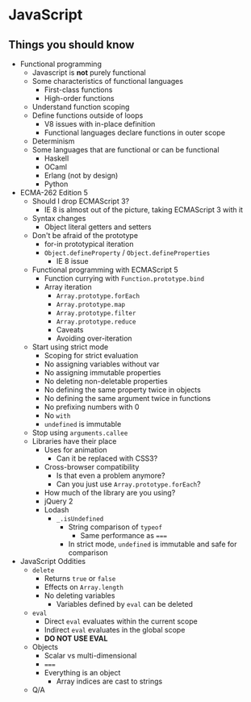 # JavaScript
## Things you should know
* Functional programming
    * Javascript is **not** purely functional
    * Some characteristics of functional languages
        * First-class functions
        * High-order functions
    * Understand function scoping
    * Define functions outside of loops
        * V8 issues with in-place definition
        * Functional languages declare functions in outer scope
    * Determinism
    * Some languages that are functional or can be functional
        * Haskell
        * OCaml
        * Erlang (not by design)
        * Python
* ECMA-262 Edition 5
    * Should I drop ECMAScript 3?
        * IE 8 is almost out of the picture, taking ECMAScript 3 with it
    * Syntax changes
        * Object literal getters and setters
    * Don't be afraid of the prototype
        * for-in prototypical iteration
        * `Object.defineProperty` / `Object.defineProperties`
            * IE 8 issue
    * Functional programming with ECMAScript 5
        * Function currying with `Function.prototype.bind`
        * Array iteration
            * `Array.prototype.forEach`
            * `Array.prototype.map`
            * `Array.prototype.filter`
            * `Array.prototype.reduce`
            * Caveats
            * Avoiding over-iteration
    * Start using strict mode
        * Scoping for strict evaluation
        * No assigning variables without var
        * No assigning immutable properties
        * No deleting non-deletable properties
        * No defining the same property twice in objects
        * No defining the same argument twice in functions
        * No prefixing numbers with 0
        * No `with`
        * `undefined` is immutable
    * Stop using `arguments.callee`
    * Libraries have their place
        * Uses for animation
            * Can it be replaced with CSS3?
        * Cross-browser compatibility
            * Is that even a problem anymore?
            * Can you just use `Array.prototype.forEach`?
        * How much of the library are you using?
        * jQuery 2
        * Lodash
            * `_.isUndefined`
                * String comparison of `typeof`
                    * Same performance as `===`
                * In strict mode, `undefined` is immutable and safe for comparison
* JavaScript Oddities
    * `delete`
        * Returns `true` or `false`
        * Effects on `Array.length`
        * No deleting variables
            * Variables defined by `eval` can be deleted
    * `eval`
        * Direct `eval` evaluates within the current scope
        * Indirect `eval` evaluates in the global scope
        * **DO NOT USE EVAL**
    * Objects
        * Scalar vs multi-dimensional
        * `===`
        * Everything is an object
            * Array indices are cast to strings
    * Q/A
